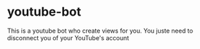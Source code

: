 # youtube-bot
This is a youtube bot who create views for you. You juste need to disconnect you of your YouTube's account
